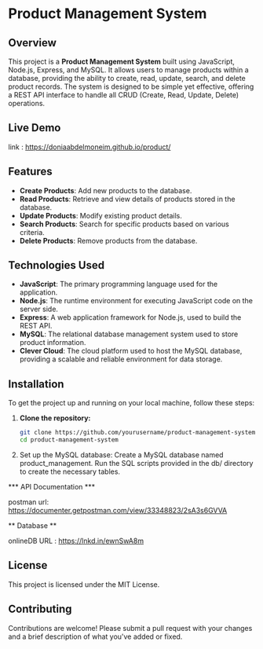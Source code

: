 
# Product Management System

## Overview

This project is a **Product Management System** built using JavaScript, Node.js, Express, and MySQL. It allows users to manage products within a database, providing the ability to create, read, update, search, and delete product records. The system is designed to be simple yet effective, offering a REST API interface to handle all CRUD (Create, Read, Update, Delete) operations.

## Live Demo 

link : https://doniaabdelmoneim.github.io/product/

## Features

- **Create Products**: Add new products to the database.
- **Read Products**: Retrieve and view details of products stored in the database.
- **Update Products**: Modify existing product details.
- **Search Products**: Search for specific products based on various criteria.
- **Delete Products**: Remove products from the database.

## Technologies Used

- **JavaScript**: The primary programming language used for the application.
- **Node.js**: The runtime environment for executing JavaScript code on the server side.
- **Express**: A web application framework for Node.js, used to build the REST API.
- **MySQL**: The relational database management system used to store product information.
- **Clever Cloud**: The cloud platform used to host the MySQL database, providing a scalable and reliable environment for data storage.

## Installation

To get the project up and running on your local machine, follow these steps:

1. **Clone the repository:**
   ```bash
   git clone https://github.com/yourusername/product-management-system.git
   cd product-management-system

2. Set up the MySQL database:
Create a MySQL database named product_management.
Run the SQL scripts provided in the db/ directory to create the necessary tables.


*** API Documentation ***

postman url: https://documenter.getpostman.com/view/33348823/2sA3s6GVVA

** Database **

onlineDB URL : https://lnkd.in/ewnSwA8m

## License
This project is licensed under the MIT License.

## Contributing
Contributions are welcome! Please submit a pull request with your changes and a brief description of what you've added or fixed.
